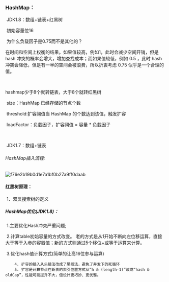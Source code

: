 ### HashMap：

​		JDK1.8：数组+链表+红黑树

​		初始容量位16

​		为什么负载因子是0.75而不是其他的？

​		在时间和空间上权衡的结果。如果值较高，例如1，此时会减少空间开销，但是 hash 冲突的概率会增大，增加查找成本；而如果值较低，例如 0.5 ，此时 hash 冲突会降低，但是有一半的空间会被浪费，所以折衷考虑 0.75 似乎是一个合理的值。

​		

hashmap少于8个就转链表，大于8个就转红黑树

​		size：HashMap 已经存储的节点个数

​		threshold:扩容阈值当 HashMap 的个数达到该值，触发扩容

​		loadFactor：负载因子，扩容阈值 = 容量 * 负载因子

​		

​		JDK1.7：数组+链表

###### 	HashMap插入流程:

![f76e2b19b0d1e7a1bf0b27a9ff0daab](http://47.101.69.157:8111/s/zXEjwWMpfwZorFc/preview)

#### 	红黑树原理：

​			1、双叉搜索树的定义

##### 	HashMap优化(JDK1.8)：

​		1.主要优化Hash冲突严重问题;

​		2.计算table初始容量的方式改变。 老的方式是从1开始不断向左位移运算，直接大于等于入参的容器值；新的方式则通过5个移位+或等于运算来计算。

​		3.优化hash值计算方式(简单的让高16位参与运算)

		4. 扩容的插入从头插法改成了尾插法，避免了并发下的死循环
		5. 扩容是计算节点在新表的索引位置方式从“h & (length-1)”改成“hash & oldCap”，性能可能提升不大，但设计更巧妙、更优雅。



​										

